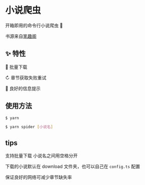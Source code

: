 # 小说爬虫

开箱即用的命令行小说爬虫 🎉

书源来自[笔趣阁](https://www.biquge.com.cn/)

## ✨ 特性

📂 批量下载

↻ 章节获取失败重试

📑 良好的信息提示

## 使用方法

```bash
$ yarn

$ yarn spider [小说名]
```

## tips

支持批量下载 小说名之间用空格分开

下载的小说默认在 download 文件夹，也可以自己在 `config.ts` 配置

保证良好的网络可减少章节缺失率
